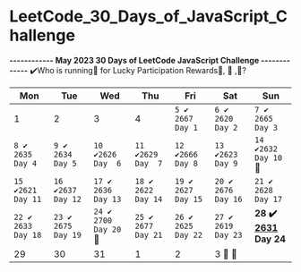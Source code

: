 # LeetCode_30_Days_of_JavaScript_Challenge

**------------ May 2023 30 Days of LeetCode JavaScript Challenge -------------**
✔️Who is running🏃 for Lucky Participation Rewards🧢, 🍾 ,👕?

| Mon | Tue | Wed | Thu | Fri | Sat | Sun |
|-----|-----|-----|-----|-----|-----|-----|
| 1   | 2   | 3   | 4   | `5 ✔️ 2667 Day 1` | `6 ✔️ 2620 Day 2` | `7 ✔️  2665 Day 3` |
|`8 ✔️ 2635 Day 4`| `9 ✔️ 2634 Day 5`  | `10 ✔️2626 Day  6` | `11 ✔️2629 Day  7` | `12 ✔️2666 Day 8`  | `13 ✔️2623 Day 9`  | `14 ✔️2632 Day 10` 🧢|
|`15 ✔️2621 Day 11`| `16  ✔️2637 Day 12` | `17 ✔️ 2636 Day 13`  | `18 ✔️ 2622 Day 14`  | `19 ✔️ 2627 Day 15`  | `20 ✔️ 2676 Day 16`  | `21 ✔️ 2628 Day 17` |
| `22 ✔️ 2633 Day 18`  | `23 ✔️ 2675 Day 19`  | `24 ✔️ 2700 Day 20` 🍾 |  `25 ✔️ 2677 Day 21`  | `26 ✔️ 2625 Day 22`  | `27 ✔️ 2619 Day 23`| **28 ✔️ [2631](https://leetcode.com/problems/array-prototype-last/solutions/3421043/array-prototype-last-level-up-your-javascript-skills-with-these-intuitive-implementations/) Day 24**  |
| 29  | 30  | 31  | 1   | 2   | 3 🚩 👕|  |
